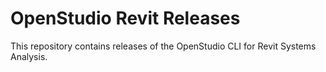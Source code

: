 # OpenStudio Revit Releases

This repository contains releases of the OpenStudio CLI for Revit Systems Analysis.
